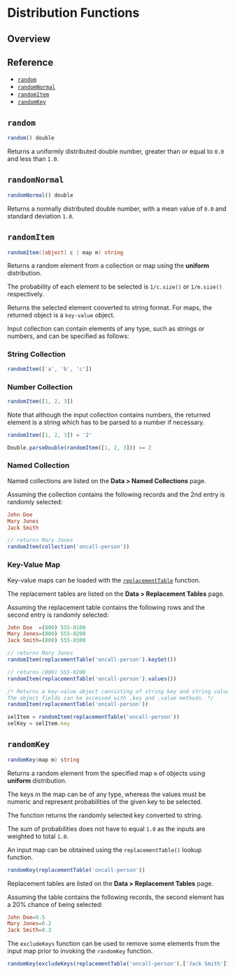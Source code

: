 # Distribution Functions

## Overview

## Reference

* [`random`](#random)
* [`randomNormal`](#randomnormal)
* [`randomItem`](#randomitem)
* [`randomKey`](#randomkey)

## `random`

```javascript
random() double
```

Returns a uniformly distributed double number, greater than or equal to `0.0` and less than `1.0`.

## `randomNormal`

```javascript
randomNormal() double
```

Returns a normally distributed double number, with a mean value of `0.0` and standard deviation `1.0`.

## `randomItem`

```csharp
randomItem([object] c | map m) string
```

Returns a random element from a collection or map using the **uniform** distribution.

The probability of each element to be selected is `1/c.size()` or `1/m.size()` respectively.

Returns the selected element converted to string format. For maps, the returned object is a `key-value` object.

Input collection can contain elements of any type, such as strings or numbers, and can be specified as follows:

### String Collection

```javascript
randomItem(['a', 'b', 'c'])
```

### Number Collection

```javascript
randomItem([1, 2, 3])
```

Note that although the input collection contains numbers, the returned element is a string which has to be parsed to a number if necessary.

```javascript
randomItem([1, 2, 3]) = '2'
```

```javascript
Double.parseDouble(randomItem([1, 2, 3])) >= 2
```

### Named Collection

Named collections are listed on the **Data > Named Collections** page.

Assuming the collection contains the following records and the 2nd entry is randomly selected:

```elm
John Doe
Mary Jones
Jack Smith
```

```javascript
// returns Mary Jones
randomItem(collection('oncall-person'))
```

### Key-Value Map

Key-value maps can be loaded with the [`replacementTable`](functions-lookup.md#replacementtable) function.

The replacement tables are listed on the **Data > Replacement Tables** page.

Assuming the replacement table contains the following rows and the second entry is randomly selected:

```elm
John Doe  =(800) 555-0100
Mary Jones=(800) 555-0200
Jack Smith=(800) 555-0300
```

```javascript
// returns Mary Jones
randomItem(replacementTable('oncall-person').keySet())
```

```javascript
// returns (800) 555-0200
randomItem(replacementTable('oncall-person').values())
```

```javascript
/* Returns a key-value object consisting of string key and string value
The object fields can be accessed with .key and .value methods. */
randomItem(replacementTable('oncall-person'))
```

```javascript
selItem = randomItem(replacementTable('oncall-person'))
selKey = selItem.key
```

## `randomKey`

```csharp
randomKey(map m) string
```

Returns a random element from the specified map `m` of objects using **uniform** distribution.

The keys in the map can be of any type, whereas the values must be numeric and represent probabilities of the given key to be selected.

The function returns the randomly selected key converted to string.

The sum of probabilities does not have to equal `1.0` as the inputs are weighted to total `1.0`.

An input map can be obtained using the `replacementTable()` lookup function.

```javascript
randomKey(replacementTable('oncall-person'))
```

Replacement tables are listed on the **Data > Replacement Tables** page.

Assuming the table contains the following records, the second element has a 20% chance of being selected:

```elm
John Doe=0.5
Mary Jones=0.2
Jack Smith=0.3
```

The `excludeKeys` function can be used to remove some elements from the input map prior to invoking the `randomKey` function.

```javascript
randomKey(excludeKeys(replacementTable('oncall-person'),['Jack Smith']))
```
